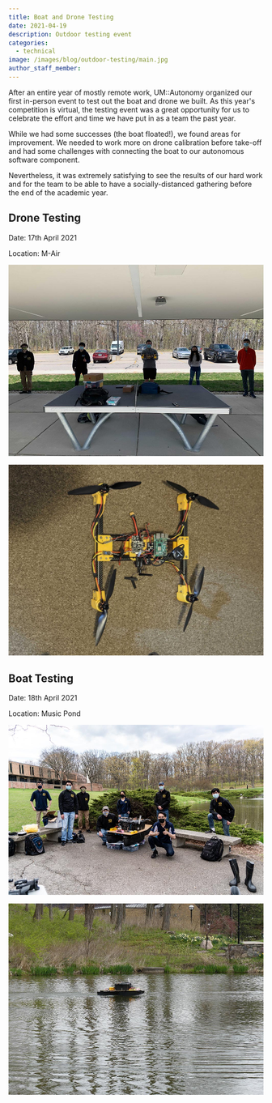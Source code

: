 ```yaml
---
title: Boat and Drone Testing
date: 2021-04-19
description: Outdoor testing event
categories:
  - technical
image: /images/blog/outdoor-testing/main.jpg
author_staff_member:
---
```


After an entire year of mostly remote work, UM::Autonomy organized our first in-person event to test out the boat and drone we built. As this year's competition is virtual, the testing event was a great opportunity for us to celebrate the effort and time we have put in as a team the past year.

While we had some successes (the boat floated!), we found areas for improvement. We needed to work more on drone calibration before take-off and had some challenges with connecting the boat to our autonomous software component.

Nevertheless, it was extremely satisfying to see the results of our hard work and for the team to be able to have a socially-distanced gathering before the end of the academic year.

## Drone Testing

Date: 17th April 2021

Location: M-Air

![Drone Testing Group Picture](/images/blog/outdoor-testing/drone-group.jpg)

![Drone](/images/blog/outdoor-testing/drone.jpg)

## Boat Testing

Date: 18th April 2021

Location: Music Pond

![Boat Testing Group Picture](/images/blog/outdoor-testing/boat-group.jpg)

![Boat](/images/blog/outdoor-testing/boat.jpg)
